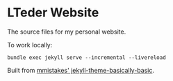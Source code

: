 # LTeder Website

The source files for my personal website.

To work locally:

```shell
bundle exec jekyll serve --incremental --livereload
```

Built from [mmistakes' jekyll-theme-basically-basic](https://github.com/mmistakes/jekyll-theme-basically-basic).
